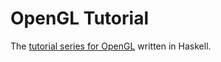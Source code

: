 # OpenGL Tutorial
The [tutorial series for OpenGL](http://www.opengl-tutorial.org/) written in Haskell.
